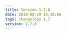 ```yaml
---
title: Version 1.7.8
date: 2018-08-29 15:10:06 
tags: changelogs 1.7
version: 1.7.8
---
```

<script src="https://gist.github.com/spinnaker-release/75f98544672a4fc490d451c14688318e.js"/>